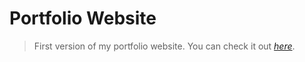 # Portfolio Website
> First version of my portfolio website.
> You can check it out [_here_](https://www.emanuelcosta.dev).